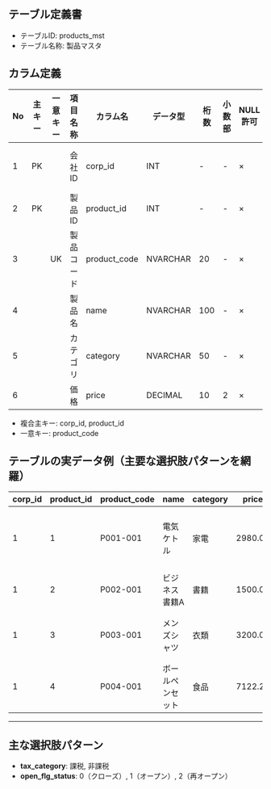 ## テーブル定義書

- テーブルID: products_mst
- テーブル名称: 製品マスタ


## カラム定義

| No | 主キー | 一意キー | 項目名称       | カラム名          | データ型    | 桁数 | 小数部 | NULL許可 | 初期値       | 備考                                |
|----|--------|----------|----------------|-------------------|-------------|------|--------|----------|--------------|-------------------------------------|
| 1  | PK     |          | 会社ID         | corp_id           | INT         | -    | -      | ×        | 0            | corp_id, product_idの複合主キー      |
| 2  | PK     |          | 製品ID         | product_id        | INT         | -    | -      | ×        | IDENTITY     | 自動採番、連番                      |
| 3  |        | UK       | 製品コード     | product_code      | NVARCHAR    | 20   | -      | ×        | 0            | 一意                                |
| 4  |        |          | 製品名         | name              | NVARCHAR    | 100  | -      | ×        | 0            |                                     |
| 5  |        |          | カテゴリ       | category          | NVARCHAR    | 50   | -      | ×        | 'その他'     | 家電/書籍/衣類/その他               |
| 6  |        |          | 価格           | price             | DECIMAL     | 10   | 2      | ×        | 0.00         | 税抜価格                            |


- 複合主キー: corp_id, product_id
- 一意キー: product_code


## テーブルの実データ例（主要な選択肢パターンを網羅）

| corp_id | product_id | product_code | name               | category | price    | tax_category | supplier_name                  | release_date | open_flg_status | description                                  |
|---------|------------|--------------|--------------------|----------|----------|--------------|--------------------------------|--------------|-----------------|----------------------------------------------|
| 1       | 1          | P001-001     | 電気ケトル         | 家電     | 2980.00  | 課税         | 株式会社ケトル製作所           | 2024-11-01   | 1               | 1リットル容量の電気ケトル。自動停止機能付き。|
| 1       | 2          | P002-001     | ビジネス書籍A      | 書籍     | 1500.00  | 非課税       | 株式会社ブック出版             | 2023-06-15   | 0               | 経営戦略に関する入門書。                     |
| 1       | 3          | P003-001     | メンズシャツ       | 衣類     | 3200.00  | 課税         | ファッションサービス株式会社   | 2024-03-10   | 2               | カジュアルデザインのメンズ用長袖シャツ。     |
| 1       | 4          | P004-001     | ボールペンセット   | 食品     | 7122.29  | 課税         | 株式会社ケトル製作所           | 2025-06-26   | 1               | ボールペンセットの詳細説明。                 |

---

## 主な選択肢パターン

- **tax_category**: 課税, 非課税
- **open_flg_status**: 0（クローズ）, 1（オープン）, 2（再オープン）
